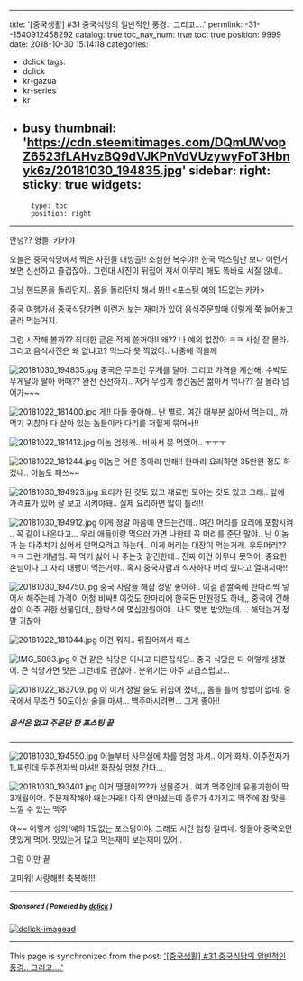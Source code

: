 
---
title: '[중국생활] #31 중국식당의 일반적인 풍경.. 그리고....'
permlink: -31--1540912458292
catalog: true
toc_nav_num: true
toc: true
position: 9999
date: 2018-10-30 15:14:18
categories:
- dclick
tags:
- dclick
- kr-gazua
- kr-series
- kr
- busy
thumbnail: 'https://cdn.steemitimages.com/DQmUWvopZ6523fLAHvzBQ9dVJKPnVdVUzywyFoT3Hbnyk6z/20181030_194835.jpg'
sidebar:
    right:
        sticky: true
widgets:
    -
        type: toc
        position: right
---


안녕?? 형들.  카카야

오늘은 중국식당에서 찍은 사진들 대방츨!!
소심한 복수야!!  한국 먹스팀만 보다 이런거 보면
신선하고 즐겁잖아..  그런대 사진이 뒤집어 져서 아무리 해도
똑바로 서질 않네..

그냥 핸드폰을 돌리던지.. 몸을 돌리던지 해서 봐!!
<포스팅 예의 1도없는 카카>

중국 여행가서 중국식당가면 이런거 보는 재미가 있어
음식주문할때 이렇게 쭉 늘어놓고 골라 먹는거지.

그럼 시작해 볼까??
최대한 글은 적게 쓸꺼야!!
왜?? 나 예의 없잖아 ㅋㅋ
사실 잘 몰라. 그리고 음식사진은 왜 없냐고?
먹느라 못 찍었어..  나중에 찍을께

![20181030_194835.jpg](https://cdn.steemitimages.com/DQmUWvopZ6523fLAHvzBQ9dVJKPnVdVUzywyFoT3Hbnyk6z/20181030_194835.jpg)
중국은 무조건 무게를 달아. 그리고 가격을 계산해.  수박도 무게달아 팔아
어때?? 완전 신선하지.. 저거 무섭게 생긴놈은 쌂아서 먹나?? 잘 몰라 넘어가~~~

![20181022_181400.jpg](https://cdn.steemitimages.com/DQmbVxwumM2F8JzUMrNcqdH6T98UDsvJomRbTyycetqFupg/20181022_181400.jpg)
게!! 다들 좋아해.. 난 별로. 여긴 대부분 삶아서 먹는데,, 까먹기 귀찮아
다 살아 있는 놈들이라 다리를 저헐게 묶어놔!!

![20181022_181412.jpg](https://cdn.steemitimages.com/DQmPpbdcZdWi8MmDVb4LNwvdt8w91jAwSQ1tuK3rpXaX4Ho/20181022_181412.jpg)
이놈 엄청커.. 비싸서 못 먹었어.. ㅜㅜㅜ

![20181022_181244.jpg](https://cdn.steemitimages.com/DQmQuLkseGcQyuEeyy82hrwiLJRCEYf59nhJbTYi7GPsV1Z/20181022_181244.jpg)
이놈은 어른 종아리 만해!! 한마리 요리하면 35만원 정도 하겠네.. 이놈도 패쓰~~

![20181030_194923.jpg](https://cdn.steemitimages.com/DQmUkKPxDTAxq4eLUtUjZ8Q5DFcu67CBQuXFnGBnpi7aZtW/20181030_194923.jpg)
요리가 된 것도 있고 재료만 모아논 것도 있고 그래.. 앞에 가격표가 있어
잘 보고 시켜야돼.. 실제 요리하면 많이 틀려!!

![20181030_194912.jpg](https://cdn.steemitimages.com/DQmcC7z2caYXdVKcAsYoVS5NFrXcxpDVSTmQTPwfEpZ6UJh/20181030_194912.jpg)
이게 정말 마음에 안드는건데.. 여긴 머리를 요리에 포함시켜 .. 꼭 같이 나온다고...
우리 애들이랑 먹으러 가면 나한테 꼭 머리를 준단 말야..
난 이놈과 눈 마주치기 싫어서 안먹으려고 하는데.. 이게 머리는 대장이 먹는거래.
우두머리?? ㅋㅋ 그런 개념임.  꼭 먹기 싫어 나 주는것 같긴한데.. 진짜 이건 아무나 못먹어.
중요한 손님이나 그 자리 대빵이 먹는거야.. 혹시 중국사람과 식사하다 머리 줬다고 열내지마!!


![20181030_194750.jpg](https://cdn.steemitimages.com/DQmcRAcpK4pHbEp6gRAFUeVn58Lfh6wS7HBa78842gRwEJg/20181030_194750.jpg)
중국 사람들 해삼 정말 좋아햐.. 이걸 좁쌀죽에 한마리씩 넣어서 해주는데 가격이 어청 비싸!!
이것도 한마리에 한국돈 만원정도 하네,,  중국에 건해삼이 아주 귀한 선물인데,,
한박스에 몇십만원이야.. 나도 몇번 받았는데.... 해먹는거 정말 귀찮아


![20181022_181044.jpg](https://cdn.steemitimages.com/DQmQhg2uxWXfkYdayM4qzwkcFUJNdQ5wi8Kck2tvRQRruGy/20181022_181044.jpg)
이건 뭐지.. 뒤집어져서 패스

![IMG_5863.jpg](https://cdn.steemitimages.com/DQmVvGs7oqTLW4zLdy2XRhiBg6aMcQnCmEKasgPTBfbRZXt/IMG_5863.jpg)
이건 같은 식당은 아니고 다른집식당.. 중국 식당은 다 이렇게 생겼어.
큰 식당가면 맛은 그런데로 괜찮아.. 분위기는 아주 고급스럽고...

![20181022_183709.jpg](https://cdn.steemitimages.com/DQmbHtVvdN9eejE2if2fPPK6tkn84XRhKor4rtKYcRT1Ts1/20181022_183709.jpg)
아 이거 정말 술도 뒤집어 졌네,,, 몸을 틀어 방법이 없네.
중국에서 무조건 50도이상 술을 마셔... 백주마시려면... 그게 좋아!!

##### 음식은 없고 주문만 한 포스팅 끝
----

![20181030_194550.jpg](https://cdn.steemitimages.com/DQmP5AjtfviyQTZ3ER5Mgh9auBAXLifAHKLS7tSLY3nK8Bb/20181030_194550.jpg)
어늘부터 사무실에 차를 엄청 마셔.. 이거 화차. 이주전자가 1L짜린데 두주전자씩 마셔!!
화장실 엄청 간다...

![20181030_193401.jpg](https://cdn.steemitimages.com/DQmezs3jTpNcUMi8fJiKRfi3vf4148JgVCeYriphxG9TXkK/20181030_193401.jpg)
이거 땡땡이???가 선물준거.. 여기 맥주인데 유통기한이 딱 3개월이야.
주문제작해야 돼는거래!! 아직 안마셨는데 종류가 4가지고 맥주에 참 맛을 느낄 수 있는 맥주


아~~ 이렇게 성의/예의 1도없는 포스팅이야.
그래도 시간 엄청 걸리네.   형들아 중국오면 맛있게 먹어.
맛있는거 많고 먹는재미 보는재미 있어..

그럼 이만 끝

고마워! 사랑해!!! 축복해!!!
***
#####  <sub> **Sponsored ( Powered by [dclick](https://www.dclick.io) )** </sub>
[![dclick-imagead](https://steemitimages.com/0x0/https://cdn.steemitimages.com/DQmSwkE4cySARFCKdemZWVwyk8dxh7HeDNiqwuVmWR3RBXE/Group%205.png)](https://api.dclick.io/v1/c?x=eyJhbGciOiJIUzI1NiIsInR5cCI6IkpXVCJ9.eyJjIjoia2lidW1oIiwicyI6Ii0zMS0tMTU0MDkxMjQ1ODI5MiIsImEiOlsiaS0yIl0sInVybCI6Imh0dHBzOi8vd3d3LmRjbGljay5pbyIsImlhdCI6MTU0MDkxMjQ1OCwiZXhwIjoxODU2MjcyNDU4fQ.w7dQ_aydacV20gCzHdFWfeJ7FPZRAYcVQTb4lihMdmY)

- - -

This page is synchronized from the post: ['[중국생활] #31 중국식당의 일반적인 풍경.. 그리고....'](https://steemit.com/@kibumh/-31--1540912458292)
